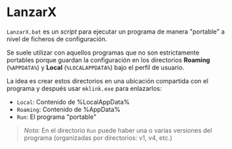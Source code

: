 # LanzarX

`LanzarX.bat` es un _script_ para ejecutar un programa de manera "portable" a nivel de ficheros de configuración.

Se suele utilizar con aquellos programas que no son estrictamente portables porque guardan la configuración en los directorios **Roaming** (`%APPDATA%`) y **Local** (`%LOCALAPPDATA%`) bajo el perfil de usuario.

La idea es crear estos directorios en una ubicación compartida con el programa y después usar `mklink.exe` para enlazarlos:

* `Local`: Contenido de %LocalAppData%
* `Roaming`: Contenido de %AppData%
* `Run`: El programa "portable"

> *Nota*: En el directorio `Run` puede haber una o varias versiones del programa (organizadas por directorios: v1, v4, etc.)
